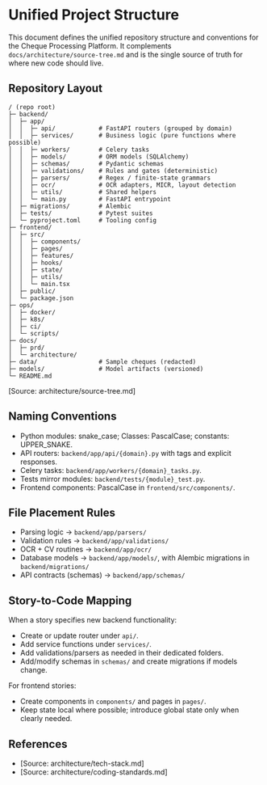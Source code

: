 # Unified Project Structure

This document defines the unified repository structure and conventions for the Cheque Processing Platform. It complements `docs/architecture/source-tree.md` and is the single source of truth for where new code should live.

## Repository Layout

```text
/ (repo root)
├─ backend/
│  ├─ app/
│  │  ├─ api/            # FastAPI routers (grouped by domain)
│  │  ├─ services/       # Business logic (pure functions where possible)
│  │  ├─ workers/        # Celery tasks
│  │  ├─ models/         # ORM models (SQLAlchemy)
│  │  ├─ schemas/        # Pydantic schemas
│  │  ├─ validations/    # Rules and gates (deterministic)
│  │  ├─ parsers/        # Regex / finite-state grammars
│  │  ├─ ocr/            # OCR adapters, MICR, layout detection
│  │  ├─ utils/          # Shared helpers
│  │  └─ main.py         # FastAPI entrypoint
│  ├─ migrations/        # Alembic
│  ├─ tests/             # Pytest suites
│  └─ pyproject.toml     # Tooling config
├─ frontend/
│  ├─ src/
│  │  ├─ components/
│  │  ├─ pages/
│  │  ├─ features/
│  │  ├─ hooks/
│  │  ├─ state/
│  │  ├─ utils/
│  │  └─ main.tsx
│  ├─ public/
│  └─ package.json
├─ ops/
│  ├─ docker/
│  ├─ k8s/
│  ├─ ci/
│  └─ scripts/
├─ docs/
│  ├─ prd/
│  └─ architecture/
├─ data/                 # Sample cheques (redacted)
├─ models/               # Model artifacts (versioned)
└─ README.md
```

[Source: architecture/source-tree.md]

## Naming Conventions
- Python modules: snake_case; Classes: PascalCase; constants: UPPER_SNAKE.
- API routers: `backend/app/api/{domain}.py` with tags and explicit responses.
- Celery tasks: `backend/app/workers/{domain}_tasks.py`.
- Tests mirror modules: `backend/tests/{module}_test.py`.
- Frontend components: PascalCase in `frontend/src/components/`.

## File Placement Rules
- Parsing logic → `backend/app/parsers/`
- Validation rules → `backend/app/validations/`
- OCR + CV routines → `backend/app/ocr/`
- Database models → `backend/app/models/`, with Alembic migrations in `backend/migrations/`
- API contracts (schemas) → `backend/app/schemas/`

## Story-to-Code Mapping
When a story specifies new backend functionality:
- Create or update router under `api/`.
- Add service functions under `services/`.
- Add validations/parsers as needed in their dedicated folders.
- Add/modify schemas in `schemas/` and create migrations if models change.

For frontend stories:
- Create components in `components/` and pages in `pages/`.
- Keep state local where possible; introduce global state only when clearly needed.

## References
- [Source: architecture/tech-stack.md]
- [Source: architecture/coding-standards.md]
